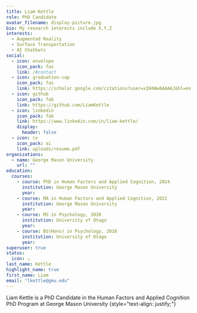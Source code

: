 ```yaml
---
title: Liam Kettle
role: PhD Candidate
avatar_filename: display-picture.jpg
bio: My research interests include X,Y,Z
interests:
  - Augmented Reality
  - Surface Transportation
  - AI Chatbots
social:
  - icon: envelope
    icon_pack: fas
    link: /#contact
  - icon: graduation-cap
    icon_pack: fas
    link: https://scholar.google.com/citations?user=xIH4Ww8AAAAJ&hl=en
  - icon: github
    icon_pack: fab
    link: https://github.com/LiamKettle
  - icon: linkedin
    icon_pack: fab
    link: https://www.linkedin.com/in/liam-kettle/
    display:
      header: false
  - icon: cv
    icon_pack: ai
    link: uploads/resume.pdf
organizations:
  - name: George Mason University
    url: ""
education:
  courses:
    - course: PhD in Human Factors and Applied Cognition, 2024
      institution: George Mason University
      year: 
    - course: MA in Human Factors and Applied Cognition, 2022
      institution: George Mason University
      year: 
    - course: MS in Psychology, 2020
      institution: University of Otago
      year: 
    - course: BS(Hons) in Psychology, 2018
      institution: University of Otago
      year: 
superuser: true
status:
  icon: ☕️
last_name: Kettle
highlight_name: true
first_name: Liam
email: "lkettle@gmu.edu"
---
```

Liam Kettle is a PhD Candidate in the Human Factors and Applied Cognition PhD Program at George Mason University
{style="text-align: justify;"}
